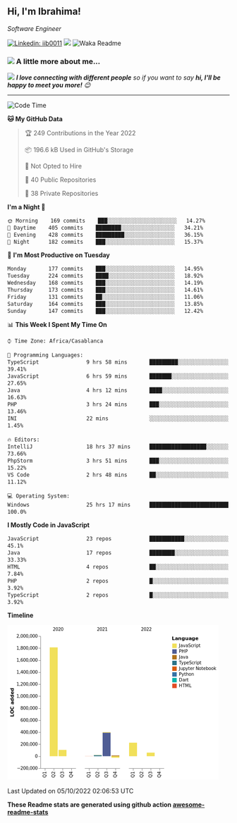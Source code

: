 <h2>Hi, I'm Ibrahima! </h2>
<p><em>Software Engineer 
</em></p>


[![Linkedin: iib0011](https://img.shields.io/badge/-iib0011-blue?style=flat-square&logo=Linkedin&logoColor=white&link=https://www.linkedin.com/in/iib0011/)](https://www.linkedin.com/in/iib0011/)
![](https://visitor-badge.glitch.me/badge?page_id=iib0011)
![Waka Readme](https://github.com/iib0011/iib0011/workflows/Waka%20Readme/badge.svg)


### <img src="https://media.giphy.com/media/VgCDAzcKvsR6OM0uWg/giphy.gif" width="50"> A little more about me...  


<img src="https://media.giphy.com/media/LnQjpWaON8nhr21vNW/giphy.gif" width="60"> <em><b>I love connecting with different people</b> so if you want to say <b>hi, I'll be happy to meet you more!</b> 😊</em>

---
<!--START_SECTION:waka-->
![Code Time](http://img.shields.io/badge/Code%20Time-1%2C175%20hrs%2035%20mins-blue)

**🐱 My GitHub Data** 

> 🏆 249 Contributions in the Year 2022
 > 
> 📦 196.6 kB Used in GitHub's Storage 
 > 
> 🚫 Not Opted to Hire
 > 
> 📜 40 Public Repositories 
 > 
> 🔑 38 Private Repositories  
 > 
**I'm a Night 🦉** 

```text
🌞 Morning    169 commits    ███░░░░░░░░░░░░░░░░░░░░░░   14.27% 
🌆 Daytime    405 commits    ████████░░░░░░░░░░░░░░░░░   34.21% 
🌃 Evening    428 commits    █████████░░░░░░░░░░░░░░░░   36.15% 
🌙 Night      182 commits    ███░░░░░░░░░░░░░░░░░░░░░░   15.37%

```
📅 **I'm Most Productive on Tuesday** 

```text
Monday       177 commits    ███░░░░░░░░░░░░░░░░░░░░░░   14.95% 
Tuesday      224 commits    ████░░░░░░░░░░░░░░░░░░░░░   18.92% 
Wednesday    168 commits    ███░░░░░░░░░░░░░░░░░░░░░░   14.19% 
Thursday     173 commits    ███░░░░░░░░░░░░░░░░░░░░░░   14.61% 
Friday       131 commits    ██░░░░░░░░░░░░░░░░░░░░░░░   11.06% 
Saturday     164 commits    ███░░░░░░░░░░░░░░░░░░░░░░   13.85% 
Sunday       147 commits    ███░░░░░░░░░░░░░░░░░░░░░░   12.42%

```


📊 **This Week I Spent My Time On** 

```text
⌚︎ Time Zone: Africa/Casablanca

💬 Programming Languages: 
TypeScript               9 hrs 58 mins       █████████░░░░░░░░░░░░░░░░   39.41% 
JavaScript               6 hrs 59 mins       ███████░░░░░░░░░░░░░░░░░░   27.65% 
Java                     4 hrs 12 mins       ████░░░░░░░░░░░░░░░░░░░░░   16.63% 
PHP                      3 hrs 24 mins       ███░░░░░░░░░░░░░░░░░░░░░░   13.46% 
INI                      22 mins             ░░░░░░░░░░░░░░░░░░░░░░░░░   1.45%

🔥 Editors: 
IntelliJ                 18 hrs 37 mins      ██████████████████░░░░░░░   73.66% 
PhpStorm                 3 hrs 51 mins       ███░░░░░░░░░░░░░░░░░░░░░░   15.22% 
VS Code                  2 hrs 48 mins       ██░░░░░░░░░░░░░░░░░░░░░░░   11.12%

💻 Operating System: 
Windows                  25 hrs 17 mins      █████████████████████████   100.0%

```

**I Mostly Code in JavaScript** 

```text
JavaScript               23 repos            ███████████░░░░░░░░░░░░░░   45.1% 
Java                     17 repos            ████████░░░░░░░░░░░░░░░░░   33.33% 
HTML                     4 repos             ██░░░░░░░░░░░░░░░░░░░░░░░   7.84% 
PHP                      2 repos             █░░░░░░░░░░░░░░░░░░░░░░░░   3.92% 
TypeScript               2 repos             █░░░░░░░░░░░░░░░░░░░░░░░░   3.92%

```


**Timeline**

![Chart not found](https://raw.githubusercontent.com/iib0011/iib0011/master/charts/bar_graph.png) 


 Last Updated on 05/10/2022 02:06:53 UTC
<!--END_SECTION:waka-->

**These Readme stats are generated using github action [awesome-readme-stats](https://github.com/iib0011/waka-readme-stats)**
